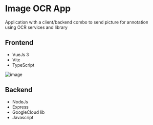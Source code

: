 # Image OCR App

Application with a client/backend combo to send picture for annotation using OCR services and library

## Frontend

- VueJs 3
- Vite
- TypeScript

![image](https://user-images.githubusercontent.com/15010119/193801256-cfb5cbd6-ca80-4568-a42d-0761d88789d3.png)

## Backend

- NodeJs
- Express
- GoogleCloud lib
- Javascript
